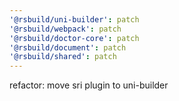 ```yaml
---
'@rsbuild/uni-builder': patch
'@rsbuild/webpack': patch
'@rsbuild/doctor-core': patch
'@rsbuild/document': patch
'@rsbuild/shared': patch
---
```


refactor: move sri plugin to uni-builder
